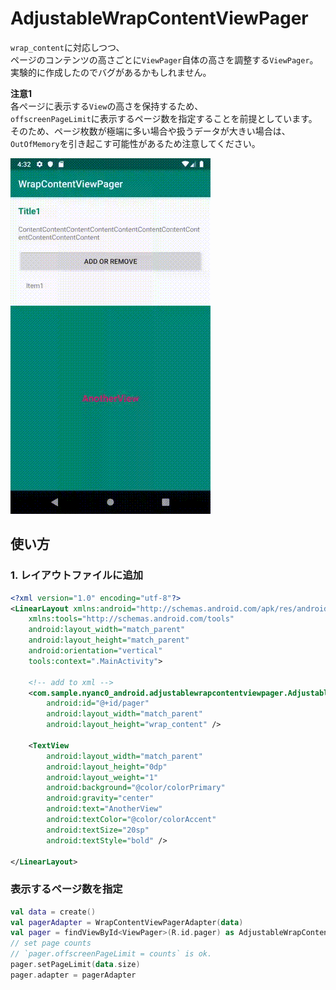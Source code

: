 # AdjustableWrapContentViewPager

`wrap_content`に対応しつつ、  
ページのコンテンツの高さごとに`ViewPager`自体の高さを調整する`ViewPager`。  
実験的に作成したのでバグがあるかもしれません。

**注意1**  
各ぺージに表示する`View`の高さを保持するため、  
`offscreenPageLimit`に表示するページ数を指定することを前提としています。  
そのため、ページ枚数が極端に多い場合や扱うデータが大きい場合は、  
`OutOfMemory`を引き起こす可能性があるため注意してください。

![](./image/sample.gif)

## 使い方
### 1. レイアウトファイルに追加
```xml
<?xml version="1.0" encoding="utf-8"?>
<LinearLayout xmlns:android="http://schemas.android.com/apk/res/android"
    xmlns:tools="http://schemas.android.com/tools"
    android:layout_width="match_parent"
    android:layout_height="match_parent"
    android:orientation="vertical"
    tools:context=".MainActivity">

    <!-- add to xml -->
    <com.sample.nyanc0_android.adjustablewrapcontentviewpager.AdjustableWrapContentViewPager
        android:id="@+id/pager"
        android:layout_width="match_parent"
        android:layout_height="wrap_content" />

    <TextView
        android:layout_width="match_parent"
        android:layout_height="0dp"
        android:layout_weight="1"
        android:background="@color/colorPrimary"
        android:gravity="center"
        android:text="AnotherView"
        android:textColor="@color/colorAccent"
        android:textSize="20sp"
        android:textStyle="bold" />

</LinearLayout>
```

### 表示するページ数を指定
```kt
val data = create()
val pagerAdapter = WrapContentViewPagerAdapter(data)
val pager = findViewById<ViewPager>(R.id.pager) as AdjustableWrapContentViewPager
// set page counts
// `pager.offscreenPageLimit = counts` is ok.
pager.setPageLimit(data.size)
pager.adapter = pagerAdapter
```
